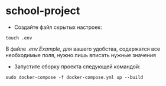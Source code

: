 # school-project

* Создайте файл скрытых настроек:
```
touch .env
```
В файле *.env.Example*, для вашего удобства, содержатся все необходимые поля, нужно лишь вписать нужные значения

* Запустите cборку проекта следующей командой:
```
sudo docker-compose -f docker-compose.yml up --build
```
